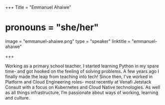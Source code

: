 +++
Title = "Emmanuel Ahaiwe"
# pronouns = "she/her"
image = "emmanuel-ahaiwe.png"
type = "speaker"
linktitle = "emmanuel-ahaiwe"

+++

Working as a primary school teacher, I started learning Python in my spare time- and got hooked on the feeling of solving problems. A few years ago I finally made the leap from teaching into tech! Since then, I've worked in Platform and Cloud Engineering roles- most recently at Venafi Jetstack Consult with a focus on Kubernetes and Cloud Native technologies. As well as all things infrastructure, I’m passionate about ways of working, learning and culture.
